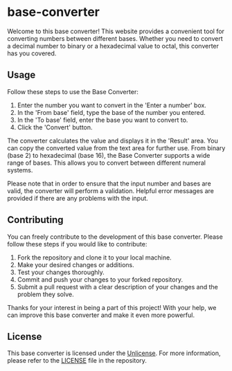 # base-converter

Welcome to this base converter! This website provides a convenient tool for converting numbers between different bases. Whether you need to convert a decimal number to binary or a hexadecimal value to octal, this converter has you covered.

## Usage

Follow these steps to use the Base Converter:

1. Enter the number you want to convert in the 'Enter a number' box.
2. In the 'From base' field, type the base of the number you entered.
3. In the 'To base' field, enter the base you want to convert to.
4. Click the 'Convert' button.

The converter calculates the value and displays it in the 'Result' area. You can copy the converted value from the text area for further use. From binary (base 2) to hexadecimal (base 16), the Base Converter supports a wide range of bases. This allows you to convert between different numeral systems.

Please note that in order to ensure that the input number and bases are valid, the converter will perform a validation. Helpful error messages are provided if there are any problems with the input.

## Contributing

You can freely contribute to the development of this base converter. Please follow these steps if you would like to contribute:

1. Fork the repository and clone it to your local machine.
2. Make your desired changes or additions.
3. Test your changes thoroughly.
4. Commit and push your changes to your forked repository.
5. Submit a pull request with a clear description of your changes and the problem they solve.

Thanks for your interest in being a part of this project! With your help, we can improve this base converter and make it even more powerful.

## License

This base converter is licensed under the [Unlicense](https://unlicense.org/). For more information, please refer to the [LICENSE](LICENSE) file in the repository.
